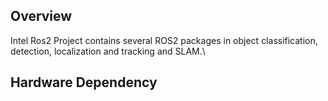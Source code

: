 ##  Overview
Intel Ros2 Project contains several ROS2 packages in object classification, detection, localization and tracking and SLAM.\\
##  Hardware Dependency